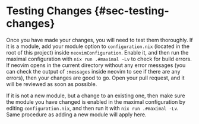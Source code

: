 # Testing Changes {#sec-testing-changes}

Once you have made your changes, you will need to test them thoroughly. If it is
a module, add your module option to `configuration.nix` (located in the root of
this project) inside `neovimConfiguration`. Enable it, and then run the maximal
configuration with `nix run .#maximal -Lv` to check for build errors. If neovim
opens in the current directory without any error messages (you can check the
output of `:messages` inside neovim to see if there are any errors), then your
changes are good to go. Open your pull request, and it will be reviewed as soon
as possible.

If it is not a new module, but a change to an existing one, then make sure the
module you have changed is enabled in the maximal configuration by editing
`configuration.nix`, and then run it with `nix run .#maximal -Lv`. Same
procedure as adding a new module will apply here.
